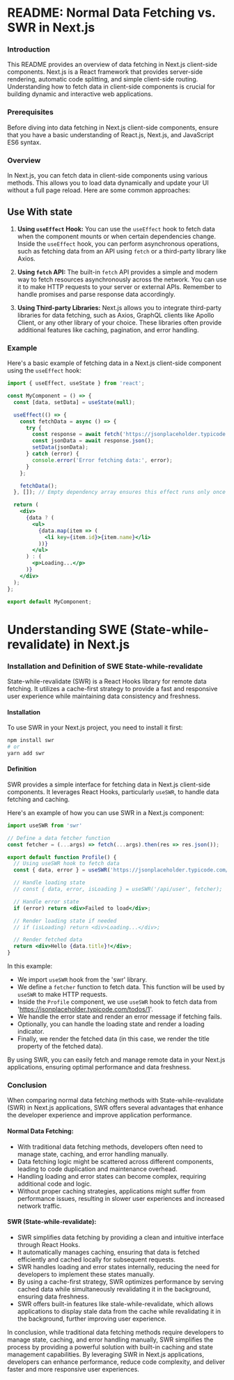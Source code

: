 # README: Normal Data Fetching vs. SWR in Next.js

### Introduction
This README provides an overview of data fetching in Next.js client-side components. Next.js is a React framework that provides server-side rendering, automatic code splitting, and simple client-side routing. Understanding how to fetch data in client-side components is crucial for building dynamic and interactive web applications.

### Prerequisites
Before diving into data fetching in Next.js client-side components, ensure that you have a basic understanding of React.js, Next.js, and JavaScript ES6 syntax.

### Overview
In Next.js, you can fetch data in client-side components using various methods. This allows you to load data dynamically and update your UI without a full page reload. Here are some common approaches:

## Use With state
1. **Using `useEffect` Hook:** You can use the `useEffect` hook to fetch data when the component mounts or when certain dependencies change. Inside the `useEffect` hook, you can perform asynchronous operations, such as fetching data from an API using `fetch` or a third-party library like Axios.

2. **Using `fetch` API:** The built-in `fetch` API provides a simple and modern way to fetch resources asynchronously across the network. You can use it to make HTTP requests to your server or external APIs. Remember to handle promises and parse response data accordingly.

3. **Using Third-party Libraries:** Next.js allows you to integrate third-party libraries for data fetching, such as Axios, GraphQL clients like Apollo Client, or any other library of your choice. These libraries often provide additional features like caching, pagination, and error handling.

### Example
Here's a basic example of fetching data in a Next.js client-side component using the `useEffect` hook:

```jsx
import { useEffect, useState } from 'react';

const MyComponent = () => {
  const [data, setData] = useState(null);

  useEffect(() => {
    const fetchData = async () => {
      try {
        const response = await fetch('https://jsonplaceholder.typicode.com/todos');
        const jsonData = await response.json();
        setData(jsonData);
      } catch (error) {
        console.error('Error fetching data:', error);
      }
    };

    fetchData();
  }, []); // Empty dependency array ensures this effect runs only once on component mount

  return (
    <div>
      {data ? (
        <ul>
          {data.map(item => (
            <li key={item.id}>{item.name}</li>
          ))}
        </ul>
      ) : (
        <p>Loading...</p>
      )}
    </div>
  );
};

export default MyComponent;
```
# Understanding SWE (State-while-revalidate) in Next.js

### Installation and Definition of SWE State-while-revalidate

State-while-revalidate (SWR) is a React Hooks library for remote data fetching. It utilizes a cache-first strategy to provide a fast and responsive user experience while maintaining data consistency and freshness.

#### Installation

To use SWR in your Next.js project, you need to install it first:

```bash
npm install swr
# or
yarn add swr
```

#### Definition

SWR provides a simple interface for fetching data in Next.js client-side components. It leverages React Hooks, particularly `useSWR`, to handle data fetching and caching.

Here's an example of how you can use SWR in a Next.js component:

```jsx
import useSWR from 'swr'

// Define a data fetcher function
const fetcher = (...args) => fetch(...args).then(res => res.json());

export default function Profile() {
  // Using useSWR hook to fetch data
  const { data, error } = useSWR('https://jsonplaceholder.typicode.com/todos/1', fetcher);

  // Handle loading state
  // const { data, error, isLoading } = useSWR('/api/user', fetcher);

  // Handle error state
  if (error) return <div>Failed to load</div>;

  // Render loading state if needed
  // if (isLoading) return <div>Loading...</div>;

  // Render fetched data
  return <div>Hello {data.title}!</div>;
}
```

In this example:
- We import `useSWR` hook from the 'swr' library.
- We define a `fetcher` function to fetch data. This function will be used by `useSWR` to make HTTP requests.
- Inside the `Profile` component, we use `useSWR` hook to fetch data from 'https://jsonplaceholder.typicode.com/todos/1'.
- We handle the error state and render an error message if fetching fails.
- Optionally, you can handle the loading state and render a loading indicator.
- Finally, we render the fetched data (in this case, we render the title property of the fetched data).

By using SWR, you can easily fetch and manage remote data in your Next.js applications, ensuring optimal performance and data freshness.

### Conclusion

When comparing normal data fetching methods with State-while-revalidate (SWR) in Next.js applications, SWR offers several advantages that enhance the developer experience and improve application performance.

#### Normal Data Fetching:
- With traditional data fetching methods, developers often need to manage state, caching, and error handling manually.
- Data fetching logic might be scattered across different components, leading to code duplication and maintenance overhead.
- Handling loading and error states can become complex, requiring additional code and logic.
- Without proper caching strategies, applications might suffer from performance issues, resulting in slower user experiences and increased network traffic.

#### SWR (State-while-revalidate):
- SWR simplifies data fetching by providing a clean and intuitive interface through React Hooks.
- It automatically manages caching, ensuring that data is fetched efficiently and cached locally for subsequent requests.
- SWR handles loading and error states internally, reducing the need for developers to implement these states manually.
- By using a cache-first strategy, SWR optimizes performance by serving cached data while simultaneously revalidating it in the background, ensuring data freshness.
- SWR offers built-in features like stale-while-revalidate, which allows applications to display stale data from the cache while revalidating it in the background, further improving user experience.

In conclusion, while traditional data fetching methods require developers to manage state, caching, and error handling manually, SWR simplifies the process by providing a powerful solution with built-in caching and state management capabilities. By leveraging SWR in Next.js applications, developers can enhance performance, reduce code complexity, and deliver faster and more responsive user experiences.
